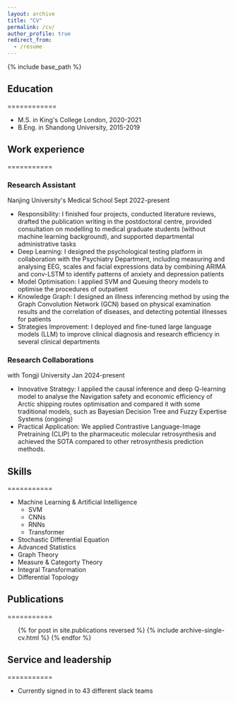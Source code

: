 ```yaml
---
layout: archive
title: "CV"
permalink: /cv/
author_profile: true
redirect_from:
  - /resume
---
```


{% include base_path %}

## Education
============
* M.S. in King's College London, 2020-2021
* B.Eng. in Shandong University, 2015-2019

## Work experience
===========

### Research Assistant   
Nanjing University's Medical School   Sept 2022-present
* Responsibility:  I finished four projects, conducted literature reviews, drafted the publication writing in the postdoctoral centre, provided consultation on modelling to medical graduate students (without machine learning background), and supported departmental administrative tasks
* Deep Learning: I designed the psychological testing platform in collaboration with the Psychiatry Department, including measuring and analysing EEG, scales and facial expressions data by combining ARIMA and conv-LSTM to identify patterns of anxiety and depression patients
* Model Optimisation: I applied SVM and Queuing theory models to optimise the procedures of outpatient
* Knowledge Graph: I designed an illness inferencing method by using the Graph Convolution Network (GCN) based on physical examination results and the correlation of diseases, and detecting potential illnesses for patients
* Strategies Improvement: I deployed and fine-tuned large language models (LLM) to improve clinical diagnosis and research efficiency in several clinical departments

### Research Collaborations   
with Tongji University   Jan 2024-present
* Innovative Strategy: I applied the causal inference and deep Q-learning model to analyse the Navigation safety and economic efficiency of Arctic shipping routes optimisation and compared it with some traditional models, such as Bayesian Decision Tree and Fuzzy Expertise Systems (ongoing)
* Practical Application: We applied Contrastive Language-Image Pretraining (CLIP) to the pharmaceutic molecular retrosynthesis and achieved the SOTA compared to other retrosynthesis prediction methods.

  
## Skills
===========
* Machine Learning & Artificial Intelligence
  * SVM 
  * CNNs
  * RNNs
  * Transformer
* Stochastic Differential Equation
* Advanced Statistics
* Graph Theory
* Measure & Categorty Theory
* Integral Transformation
* Differential Topology

## Publications
===========
  <ul>{% for post in site.publications reversed %}
    {% include archive-single-cv.html %}
  {% endfor %}</ul>
  
## Service and leadership
===========
* Currently signed in to 43 different slack teams

